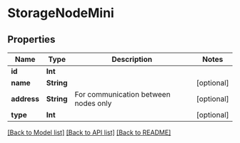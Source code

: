 # StorageNodeMini

## Properties

Name | Type | Description | Notes
------------ | ------------- | ------------- | -------------
**id** | **Int** |  | 
**name** | **String** |  | [optional] 
**address** | **String** | For communication between nodes only | [optional] 
**type** | **Int** |  | [optional] 

[[Back to Model list]](../README.md#documentation-for-models) [[Back to API list]](../README.md#documentation-for-api-endpoints) [[Back to README]](../README.md)


